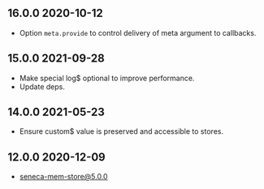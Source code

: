 ## 16.0.0 2020-10-12

* Option `meta.provide` to control delivery of meta argument to callbacks.


## 15.0.0 2021-09-28

* Make special log$ optional to improve performance.
* Update deps.


## 14.0.0 2021-05-23

* Ensure custom$ value is preserved and accessible to stores.


## 12.0.0 2020-12-09

* seneca-mem-store@5.0.0


